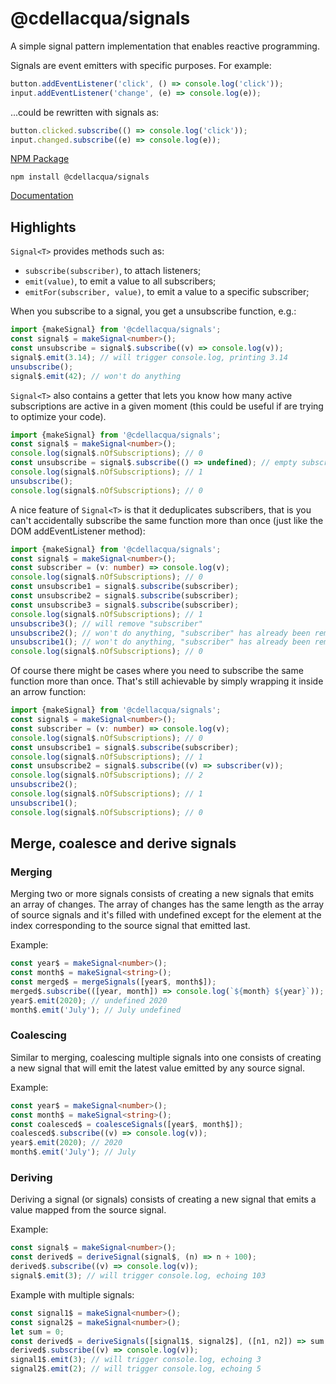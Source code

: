 # @cdellacqua/signals

A simple signal pattern implementation that enables reactive programming.

Signals are event emitters with specific purposes. For example:

```js
button.addEventListener('click', () => console.log('click'));
input.addEventListener('change', (e) => console.log(e));
```

...could be rewritten with signals as:

```js
button.clicked.subscribe(() => console.log('click'));
input.changed.subscribe((e) => console.log(e));
```


[NPM Package](https://www.npmjs.com/package/@cdellacqua/signals)

`npm install @cdellacqua/signals`

[Documentation](./docs/README.md)

## Highlights

`Signal<T>` provides methods such as:

- `subscribe(subscriber)`, to attach listeners;
- `emit(value)`, to emit a value to all subscribers;
- `emitFor(subscriber, value)`, to emit a value to a specific subscriber;

When you subscribe to a signal, you get a unsubscribe function, e.g.:
```ts
import {makeSignal} from '@cdellacqua/signals';
const signal$ = makeSignal<number>();
const unsubscribe = signal$.subscribe((v) => console.log(v));
signal$.emit(3.14); // will trigger console.log, printing 3.14
unsubscribe();
signal$.emit(42); // won't do anything
```

`Signal<T>` also contains a getter that lets you know how many active subscriptions
are active in a given moment (this could be useful if are trying to optimize your code).

```ts
import {makeSignal} from '@cdellacqua/signals';
const signal$ = makeSignal<number>();
console.log(signal$.nOfSubscriptions); // 0
const unsubscribe = signal$.subscribe(() => undefined); // empty subscriber
console.log(signal$.nOfSubscriptions); // 1
unsubscribe();
console.log(signal$.nOfSubscriptions); // 0
```

A nice feature of `Signal<T>` is that it deduplicates subscribers,
that is you can't accidentally subscribe the same function more than
once (just like the DOM addEventListener method):
```ts
import {makeSignal} from '@cdellacqua/signals';
const signal$ = makeSignal<number>();
const subscriber = (v: number) => console.log(v);
console.log(signal$.nOfSubscriptions); // 0
const unsubscribe1 = signal$.subscribe(subscriber);
const unsubscribe2 = signal$.subscribe(subscriber);
const unsubscribe3 = signal$.subscribe(subscriber);
console.log(signal$.nOfSubscriptions); // 1
unsubscribe3(); // will remove "subscriber"
unsubscribe2(); // won't do anything, "subscriber" has already been removed
unsubscribe1(); // won't do anything, "subscriber" has already been removed
console.log(signal$.nOfSubscriptions); // 0
```

Of course there might be cases where you need to subscribe the same function
more than once. That's still achievable by simply wrapping it inside an arrow function:
```ts
import {makeSignal} from '@cdellacqua/signals';
const signal$ = makeSignal<number>();
const subscriber = (v: number) => console.log(v);
console.log(signal$.nOfSubscriptions); // 0
const unsubscribe1 = signal$.subscribe(subscriber);
console.log(signal$.nOfSubscriptions); // 1
const unsubscribe2 = signal$.subscribe((v) => subscriber(v));
console.log(signal$.nOfSubscriptions); // 2
unsubscribe2();
console.log(signal$.nOfSubscriptions); // 1
unsubscribe1();
console.log(signal$.nOfSubscriptions); // 0
```

## Merge, coalesce and derive signals

### Merging
Merging two or more signals consists of creating a new signals
that emits an array of changes.
The array of changes has the same length as the array of source signals
and it's filled with undefined except for the element
at the index corresponding to the source signal that emitted last.

Example:
```ts
const year$ = makeSignal<number>();
const month$ = makeSignal<string>();
const merged$ = mergeSignals([year$, month$]);
merged$.subscribe(([year, month]) => console.log(`${month} ${year}`));
year$.emit(2020); // undefined 2020
month$.emit('July'); // July undefined
```

### Coalescing

Similar to merging, coalescing multiple signals into one consists of
creating a new signal that will emit the latest value emitted by any source
signal.

Example:
```ts
const year$ = makeSignal<number>();
const month$ = makeSignal<string>();
const coalesced$ = coalesceSignals([year$, month$]);
coalesced$.subscribe((v) => console.log(v));
year$.emit(2020); // 2020
month$.emit('July'); // July
```

### Deriving

Deriving a signal (or signals) consists of creating a new signal
that emits a value mapped from the source signal.

Example:
```ts
const signal$ = makeSignal<number>();
const derived$ = deriveSignal(signal$, (n) => n + 100);
derived$.subscribe((v) => console.log(v));
signal$.emit(3); // will trigger console.log, echoing 103
```

Example with multiple signals:
```ts
const signal1$ = makeSignal<number>();
const signal2$ = makeSignal<number>();
let sum = 0;
const derived$ = deriveSignals([signal1$, signal2$], ([n1, n2]) => sum += n1 ?? n2 ?? 0);
derived$.subscribe((v) => console.log(v));
signal1$.emit(3); // will trigger console.log, echoing 3
signal2$.emit(2); // will trigger console.log, echoing 5
```

